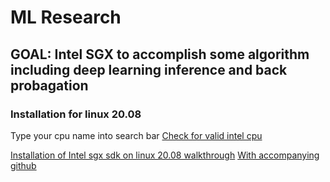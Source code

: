 # ML Research

## GOAL: Intel SGX to accomplish some algorithm including deep learning inference and back probagation

### Installation for linux 20.08
Type your cpu name into search bar
[Check for valid intel cpu](https://ark.intel.com/content/www/us/en/ark/products/186604/intel-core-i79700k-processor-12m-cache-up-to-4-90-ghz.html)

[Installation of Intel sgx sdk on linux 20.08 walkthrough](https://www.youtube.com/watch?v=X0YzzT4uAY4)
[With accompanying github](https://github.com/intel/linux-sgx)

